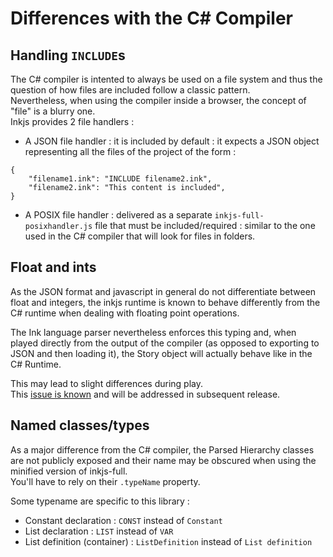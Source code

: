 # Differences with the C# Compiler

## Handling `INCLUDE`s

The C# compiler is intented to always be used on a file system and thus the question of how files are included follow a classic pattern.  
Nevertheless, when using the compiler inside a browser, the concept of "file" is a blurry one.   
Inkjs provides 2 file handlers :
* A JSON file handler : it is included by default : it expects a JSON object representing all the files of the project of the form :
```
{
    "filename1.ink": "INCLUDE filename2.ink",
    "filename2.ink": "This content is included",
}
```

* A POSIX file handler : delivered as a separate `inkjs-full-posixhandler.js` file that must be included/required : similar to the one used in the C# compiler that will look for files in folders.

## Float and ints

As the JSON format and javascript in general do not differentiate between float and integers, the inkjs runtime is known to behave differently from the C# runtime when dealing with floating point operations.

The Ink language parser nevertheless enforces this typing and, when played directly from the output of the compiler (as opposed to exporting to JSON and then loading it), the Story object will actually behave like in the C# Runtime.

This may lead to slight differences during play.  
This [issue is known](https://github.com/y-lohse/inkjs/issues/934) and will be addressed in subsequent release.

## Named classes/types

As a major difference from the C# compiler, the Parsed Hierarchy classes are not publicly exposed and their name may be obscured when using the minified version of inkjs-full.  
You'll have to rely on their `.typeName` property.

Some typename are specific to this library :   
* Constant declaration : `CONST` instead of `Constant`
* List declaration : `LIST` instead of `VAR`
* List definition (container) : `ListDefinition` instead of `List definition`

